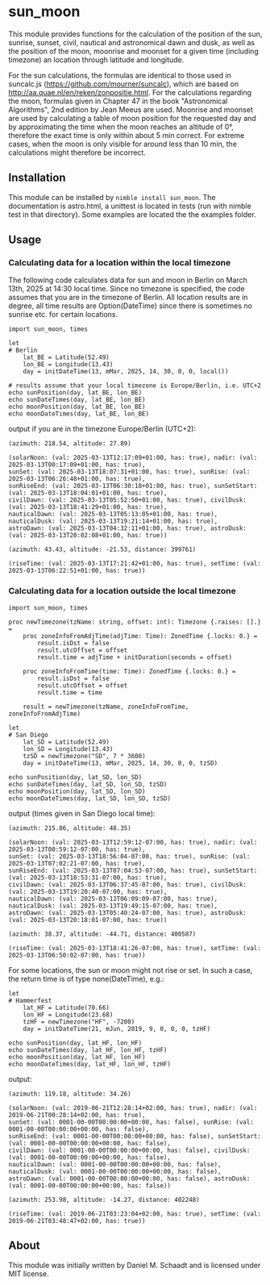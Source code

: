 # sun_moon

This module provides functions for the calculation of the position of the sun, sunrise, sunset, civil, nautical and astronomical dawn and dusk, as well as the position of the moon, moonrise and moonset for a given time (including timezone) an location through latitude and longitude.

For the sun calculations, the formulas are identical to those used in suncalc.js (https://github.com/mourner/suncalc), which are based on http://aa.quae.nl/en/reken/zonpositie.html. For the calculations regarding the moon, formulas given in Chapter 47 in the book "Astronomical Algorithms", 2nd edition by Jean Meeus are used. Moonrise and moonset are used by calculating a table of moon position for the requested day and by approximating the time when the moon reaches an altitude of 0°, therefore the exact time is only within about 5 min correct. For extreme cases, when the moon is only visible for around less than 10 min, the calculations might therefore be incorrect.

## Installation

This module can be installed by `nimble install sun_moon`. The documentation is astro.html, a unittest is located in tests (run with nimble test in that directory). Some examples are located the the examples folder.

## Usage

### Calculating data for a location within the local timezone

The following code calculates data for sun and moon in Berlin on March 13th, 2025 at 14:30 local time. Since no timezone is specified, the code assumes that you are in the timezone of Berlin. All location results are in degree, all time results are Option(DateTime) since there is sometimes no sunrise etc. for certain locations.

~~~~
import sun_moon, times

let
# Berlin
    lat_BE = Latitude(52.49)
    lon_BE = Longitude(13.43)
    day = initDateTime(13, mMar, 2025, 14, 30, 0, 0, local())

# results assume that your local timezone is Europe/Berlin, i.e. UTC+2
echo sunPosition(day, lat_BE, lon_BE)
echo sunDateTimes(day, lat_BE, lon_BE)
echo moonPosition(day, lat_BE, lon_BE)
echo moonDateTimes(day, lat_BE, lon_BE)
~~~~
output if you are in the timezone Europe/Berlin (UTC+2):

~~~~
(azimuth: 218.54, altitude: 27.89)

(solarNoon: (val: 2025-03-13T12:17:09+01:00, has: true), nadir: (val: 2025-03-13T00:17:09+01:00, has: true),
sunSet: (val: 2025-03-13T18:07:31+01:00, has: true), sunRise: (val: 2025-03-13T06:26:48+01:00, has: true),
sunRiseEnd: (val: 2025-03-13T06:30:18+01:00, has: true), sunSetStart: (val: 2025-03-13T18:04:01+01:00, has: true),
civilDawn: (val: 2025-03-13T05:52:50+01:00, has: true), civilDusk: (val: 2025-03-13T18:41:29+01:00, has: true),
nauticalDawn: (val: 2025-03-13T05:13:05+01:00, has: true), nauticalDusk: (val: 2025-03-13T19:21:14+01:00, has: true),
astroDawn: (val: 2025-03-13T04:32:11+01:00, has: true), astroDusk: (val: 2025-03-13T20:02:08+01:00, has: true))

(azimuth: 43.43, altitude: -21.53, distance: 399761)

(riseTime: (val: 2025-03-13T17:21:42+01:00, has: true), setTime: (val: 2025-03-13T06:22:51+01:00, has: true))
~~~~

### Calculating data for a location outside the local timezone

~~~~
import sun_moon, times

proc newTimezone(tzName: string, offset: int): Timezone {.raises: [].} =
    proc zoneInfoFromAdjTime(adjTime: Time): ZonedTime {.locks: 0.} =
        result.isDst = false
        result.utcOffset = offset
        result.time = adjTime + initDuration(seconds = offset)
    
    proc zoneInfoFromTime(time: Time): ZonedTime {.locks: 0.} =
        result.isDst = false
        result.utcOffset = offset
        result.time = time
    
    result = newTimezone(tzName, zoneInfoFromTime, zoneInfoFromAdjTime)

let
# San Diego
    lat_SD = Latitude(52.49)
    lon_SD = Longitude(13.43)
    tzSD = newTimezone("SD", 7 * 3600)
    day = initDateTime(13, mMar, 2025, 14, 30, 0, 0, tzSD)

echo sunPosition(day, lat_SD, lon_SD)
echo sunDateTimes(day, lat_SD, lon_SD, tzSD)
echo moonPosition(day, lat_SD, lon_SD)
echo moonDateTimes(day, lat_SD, lon_SD, tzSD)
~~~~

output (times given in San Diego local time):

~~~~
(azimuth: 215.86, altitude: 48.35)

(solarNoon: (val: 2025-03-13T12:59:12-07:00, has: true), nadir: (val: 2025-03-13T00:59:12-07:00, has: true),
sunSet: (val: 2025-03-13T18:56:04-07:00, has: true), sunRise: (val: 2025-03-13T07:02:21-07:00, has: true),
sunRiseEnd: (val: 2025-03-13T07:04:53-07:00, has: true), sunSetStart: (val: 2025-03-13T18:53:31-07:00, has: true),
civilDawn: (val: 2025-03-13T06:37:45-07:00, has: true), civilDusk: (val: 2025-03-13T19:20:40-07:00, has: true),
nauticalDawn: (val: 2025-03-13T06:09:09-07:00, has: true), nauticalDusk: (val: 2025-03-13T19:49:15-07:00, has: true),
astroDawn: (val: 2025-03-13T05:40:24-07:00, has: true), astroDusk: (val: 2025-03-13T20:18:01-07:00, has: true))

(azimuth: 38.37, altitude: -44.71, distance: 400587)

(riseTime: (val: 2025-03-13T18:41:26-07:00, has: true), setTime: (val: 2025-03-13T06:50:02-07:00, has: true))
~~~~

For some locations, the sun or moon might not rise or set. In such a case, the return time is of type none(DateTime), e.g.:

~~~~
let
# Hammerfest
    lat_HF = Latitude(70.66)
    lon_HF = Longitude(23.68)
    tzHF = newTimezone("HF", -7200)
    day = initDateTime(21, mJun, 2019, 9, 0, 0, 0, tzHF)

echo sunPosition(day, lat_HF, lon_HF)
echo sunDateTimes(day, lat_HF, lon_HF, tzHF)
echo moonPosition(day, lat_HF, lon_HF)
echo moonDateTimes(day, lat_HF, lon_HF, tzHF)

~~~~

output:

~~~~
(azimuth: 119.18, altitude: 34.26)

(solarNoon: (val: 2019-06-21T12:28:14+02:00, has: true), nadir: (val: 2019-06-21T00:28:14+02:00, has: true),
sunSet: (val: 0001-00-00T00:00:00+00:00, has: false), sunRise: (val: 0001-00-00T00:00:00+00:00, has: false),
sunRiseEnd: (val: 0001-00-00T00:00:00+00:00, has: false), sunSetStart: (val: 0001-00-00T00:00:00+00:00, has: false),
civilDawn: (val: 0001-00-00T00:00:00+00:00, has: false), civilDusk: (val: 0001-00-00T00:00:00+00:00, has: false),
nauticalDawn: (val: 0001-00-00T00:00:00+00:00, has: false), nauticalDusk: (val: 0001-00-00T00:00:00+00:00, has: false),
astroDawn: (val: 0001-00-00T00:00:00+00:00, has: false), astroDusk: (val: 0001-00-00T00:00:00+00:00, has: false))

(azimuth: 253.98, altitude: -14.27, distance: 402248)

(riseTime: (val: 2019-06-21T03:23:04+02:00, has: true), setTime: (val: 2019-06-21T03:48:47+02:00, has: true))
~~~~

## About
This module was initially written by Daniel M. Schaadt and is licensed under MIT license.
